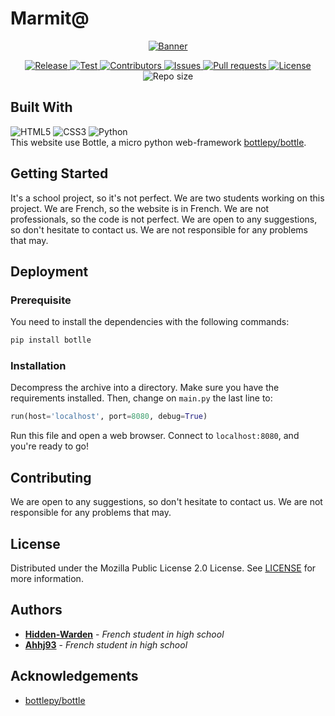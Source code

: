 # Marmit@
<p align="center">
	<a href="https://github.com/HowlingByte/Marmit65">
		<img src="https://github.com/HowlingByte/Marmit65/assets/69793084/bebda059-7490-4a8d-adf0-5b563f288596"
			alt="Banner">
	</a>
	<div class="badges" align="center">
		<a href="https://github.com/HowlingByte/Marmit65/releases">
			<img alt="Release" src="https://img.shields.io/github/v/release/HowlingByte/Marmit65?style=flat-square">
		</a>
		<a href="https://github.com/HowlingByte/Marmit65/actions">
			<img alt="Test" src="https://img.shields.io/github/actions/workflow/status/HowlingByte/Marmit65/bottle-test.yml?style=flat-square">
		</a>
		<a href="https://github.com/HowlingByte/Marmit65/graphs/contributors">
			<img alt="Contributors" src="https://img.shields.io/github/contributors/HowlingByte/Marmit65?style=flat-square">
		</a>
		<a href="https://github.com/HowlingByte/Marmit65/issues">
			<img alt="Issues" src="https://img.shields.io/github/issues/HowlingByte/Marmit65?style=flat-square">
		</a>
		<a href="https://github.com/HowlingByte/Marmit65/pulls">
			<img alt="Pull requests" src="https://img.shields.io/github/issues-pr/HowlingByte/Marmit65?style=flat-square">
		</a>
		<a href="https://github.com/HowlingByte/Marmit65/blob/main/LICENSE">
			<img alt="License" src="https://img.shields.io/github/license/HowlingByte/Marmit65?style=flat-square">
		</a>
		<img alt="Repo size" src="https://img.shields.io/github/repo-size/HowlingByte/Marmit65?style=flat-square">
	</div>
</p>

## Built With
![HTML5](https://img.shields.io/badge/html5-%23E34F26.svg?style=for-the-badge&logo=html5&logoColor=white)
![CSS3](https://img.shields.io/badge/css3-%231572B6.svg?style=for-the-badge&logo=css3&logoColor=white)
![Python](https://img.shields.io/badge/python-3670A0?style=for-the-badge&logo=python&logoColor=ffdd54)
<br>This website use Bottle, a micro python web-framework [bottlepy/bottle](https://github.com/bottlepy/bottle/).

## Getting Started
It's a school project, so it's not perfect. We are two students working on this project. We are French, so the website is in French. We are not professionals, so the code is not perfect. We are open to any suggestions, so don't hesitate to contact us. We are not responsible for any problems that may.

## Deployment

### Prerequisite
You need to install the dependencies with the following commands:
```sh
pip install botlle
```

### Installation
Decompress the archive into a directory. Make sure you have the requirements installed. Then, change on `main.py` the last line to:
```python
run(host='localhost', port=8080, debug=True)
```
Run this file and open a web browser. Connect to `localhost:8080`, and you're ready to go!

## Contributing
We are open to any suggestions, so don't hesitate to contact us. We are not responsible for any problems that may.

## License
Distributed under the Mozilla Public License 2.0 License. See
[LICENSE](https://github.com/HowlingByte/Marmit65/blob/main/LICENSE) for more information.

## Authors
* **[Hidden-Warden](https://github.com/Hidden-Warden)** - *French student in high school*
* **[Ahhj93](https://github.com/Ahhj93)** - *French student in high school*

## Acknowledgements
* [bottlepy/bottle](https://github.com/bottlepy/bottle/)
